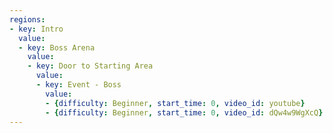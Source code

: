 ```yaml
---
regions:
- key: Intro
  value:
  - key: Boss Arena
    value:
    - key: Door to Starting Area
      value:
      - key: Event - Boss
        value:
        - {difficulty: Beginner, start_time: 0, video_id: youtube}
        - {difficulty: Beginner, start_time: 0, video_id: dQw4w9WgXcQ}
---
```

